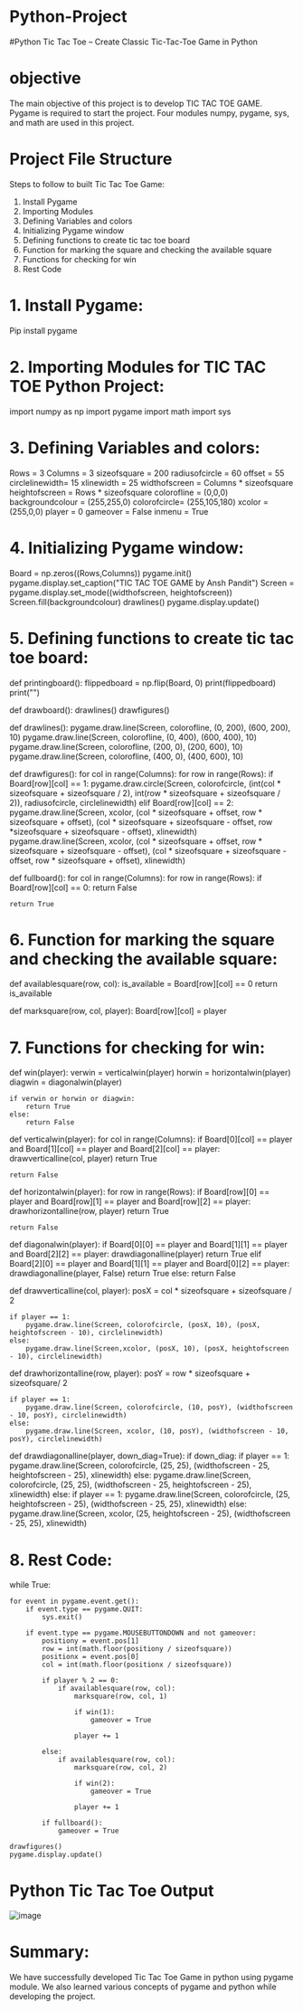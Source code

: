 # Python-Project
#Python Tic Tac Toe – Create Classic Tic-Tac-Toe Game in Python
# objective 
The main objective of this project is to develop TIC TAC TOE GAME. Pygame is required to start the project. Four modules numpy, pygame, sys, and math are used in this project.
# Project File Structure
Steps to follow to built Tic Tac Toe Game:

1. Install Pygame
2. Importing Modules
3. Defining Variables and colors
4. Initializing Pygame window
5. Defining functions to create tic tac toe board
6. Function for marking the square and checking the available square
7. Functions for checking for win
8. Rest Code
# 1. Install Pygame:
Pip install pygame
# 2. Importing Modules for TIC TAC TOE Python Project:
import numpy as np
import pygame
import math
import sys
# 3. Defining Variables and colors:
Rows = 3
Columns = 3
sizeofsquare = 200
radiusofcircle = 60
offset = 55
circlelinewidth= 15
xlinewidth = 25
widthofscreen = Columns * sizeofsquare
heightofscreen = Rows * sizeofsquare
colorofline = (0,0,0)
backgroundcolour = (255,255,0)
colorofcircle= (255,105,180)
xcolor = (255,0,0)
player = 0
gameover = False
inmenu = True
# 4. Initializing Pygame window:
Board = np.zeros((Rows,Columns))
pygame.init()
pygame.display.set_caption("TIC TAC TOE GAME by Ansh Pandit")
Screen = pygame.display.set_mode((widthofscreen, heightofscreen))
Screen.fill(backgroundcolour)
drawlines()
pygame.display.update()
# 5. Defining functions to create tic tac toe board:
def printingboard():
    flippedboard = np.flip(Board, 0)
    print(flippedboard)
    print("")
 
def drawboard():
    drawlines()
    drawfigures()
 
def drawlines():
    pygame.draw.line(Screen, colorofline, (0, 200), (600, 200), 10)
    pygame.draw.line(Screen, colorofline, (0, 400), (600, 400), 10)
    pygame.draw.line(Screen, colorofline, (200, 0), (200, 600), 10)
    pygame.draw.line(Screen, colorofline, (400, 0), (400, 600), 10)
 
def drawfigures():
    for col in range(Columns):
        for row in range(Rows):
            if Board[row][col] == 1:
                pygame.draw.circle(Screen, colorofcircle, (int(col * sizeofsquare + sizeofsquare / 2), int(row * sizeofsquare + sizeofsquare / 2)), radiusofcircle, circlelinewidth)
            elif Board[row][col] == 2:
                pygame.draw.line(Screen, xcolor, (col * sizeofsquare + offset, row * sizeofsquare + offset), (col * sizeofsquare + sizeofsquare - offset, row *sizeofsquare + sizeofsquare - offset), xlinewidth)
                pygame.draw.line(Screen, xcolor, (col * sizeofsquare + offset, row * sizeofsquare + sizeofsquare - offset), (col * sizeofsquare + sizeofsquare - offset, row * sizeofsquare + offset), xlinewidth)
 
def fullboard():
    for col in range(Columns):
        for row in range(Rows):
            if Board[row][col] == 0:
                return False
 
    return True
# 6. Function for marking the square and checking the available square:
def availablesquare(row, col):
    is_available = Board[row][col] == 0
    return is_available
 
def marksquare(row, col, player):
    Board[row][col] = player
 # 7. Functions for checking for win:
 def win(player):
    verwin = verticalwin(player)
    horwin = horizontalwin(player)
    diagwin = diagonalwin(player)
 
    if verwin or horwin or diagwin:
        return True
    else:
        return False
 
def verticalwin(player):
    for col in range(Columns):
        if Board[0][col] == player and Board[1][col] == player and Board[2][col] == player:
            drawverticalline(col, player)
            return True
 
    return False
 
def horizontalwin(player):
    for row in range(Rows):
        if Board[row][0] == player and Board[row][1] == player and Board[row][2] == player:
            drawhorizontalline(row, player)
            return True
 
    return False
 
def diagonalwin(player):
    if Board[0][0] == player and Board[1][1] == player and Board[2][2] == player:
        drawdiagonalline(player)
        return True
    elif Board[2][0] == player and Board[1][1] == player and Board[0][2] == player:
        drawdiagonalline(player, False)
        return True
    else:
        return False
 
def drawverticalline(col, player):
    posX = col * sizeofsquare + sizeofsquare / 2
 
    if player == 1:
        pygame.draw.line(Screen, colorofcircle, (posX, 10), (posX, heightofscreen - 10), circlelinewidth)
    else:
        pygame.draw.line(Screen,xcolor, (posX, 10), (posX, heightofscreen - 10), circlelinewidth)
 
def drawhorizontalline(row, player):
    posY = row * sizeofsquare + sizeofsquare/ 2
 
    if player == 1:
        pygame.draw.line(Screen, colorofcircle, (10, posY), (widthofscreen - 10, posY), circlelinewidth)
    else:
        pygame.draw.line(Screen, xcolor, (10, posY), (widthofscreen - 10, posY), circlelinewidth)
 
def drawdiagonalline(player, down_diag=True):
    if down_diag:
        if player == 1:
            pygame.draw.line(Screen, colorofcircle, (25, 25), (widthofscreen - 25, heightofscreen - 25), xlinewidth)
        else:
            pygame.draw.line(Screen, colorofcircle, (25, 25), (widthofscreen - 25, heightofscreen - 25), xlinewidth)
    else:
        if player == 1:
            pygame.draw.line(Screen, colorofcircle, (25, heightofscreen - 25), (widthofscreen - 25, 25), xlinewidth)
        else:
            pygame.draw.line(Screen, xcolor, (25, heightofscreen - 25), (widthofscreen - 25, 25), xlinewidth)
  # 8. Rest Code:
  while True:
 
    for event in pygame.event.get():
        if event.type == pygame.QUIT:
            sys.exit()
 
        if event.type == pygame.MOUSEBUTTONDOWN and not gameover:
            positiony = event.pos[1]
            row = int(math.floor(positiony / sizeofsquare))
            positionx = event.pos[0]
            col = int(math.floor(positionx / sizeofsquare))
 
            if player % 2 == 0:
                if availablesquare(row, col):
                    marksquare(row, col, 1)
 
                    if win(1):
                        gameover = True
 
                    player += 1
 
            else:
                if availablesquare(row, col):
                    marksquare(row, col, 2)
 
                    if win(2):
                        gameover = True
 
                    player += 1
 
            if fullboard():
                gameover = True
 
    drawfigures()
    pygame.display.update()
# Python Tic Tac Toe Output
![image](https://github.com/anshpandit014/Python-Project/assets/174257344/1076b4d4-9470-4e98-acf9-e2090ec5f4c0)
# Summary:
We have successfully developed Tic Tac Toe Game in python using pygame module. We also learned various concepts of pygame and python while developing the project.

    


 
